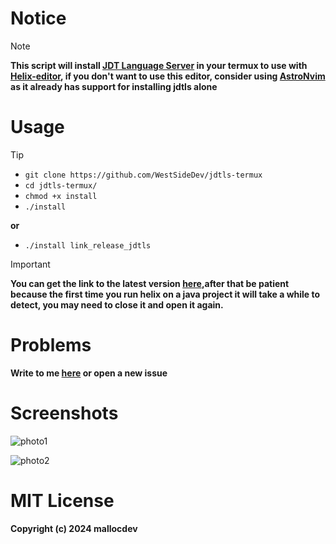 # Notice
> [!NOTE]
>**This script will install [JDT Language Server](https://github.com/eclipse-jdtls/eclipse.jdt.ls) in your termux to use with [Helix-editor](https://github.com/helix-editor/helix), if you don't want to use this editor, consider using [AstroNvim](https://github.com/AstroNvim/AstroNvim) as it already has support for installing jdtls alone**

# Usage
> [!TIP]
>+ `git clone https://github.com/WestSideDev/jdtls-termux`
>+ `cd jdtls-termux/`
>+ `chmod +x install`
>+ `./install`
>  
>**or**
>+ `./install link_release_jdtls`

> [!IMPORTANT]
> **You can get the link to the latest version [here](https://download.eclipse.org/jdtls/milestones/),after that be patient because the first time you run helix on a java project it will take a while to detect, you may need to close it and open it again.**

# Problems
**Write to me [here](https://t.me/mallocdev) or open a new issue**
# Screenshots
![photo1](/screenshots/photo1.jpg)

![photo2](/screenshots/photo2.jpg)

# MIT License
**Copyright (c) 2024 mallocdev**
